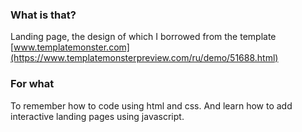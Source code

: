 ### What is that?
Landing page, the design of which I borrowed from the template [www.templatemonster.com](https://www.templatemonsterpreview.com/ru/demo/51688.html) 
### For what
To remember how to code using html and css.
And learn how to add interactive landing pages using javascript.

